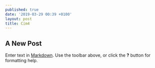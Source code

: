 ```yaml
---
published: true
date: '2019-03-29 00:39 +0100'
layout: post
title: Cím4
---
```

## A New Post

Enter text in [Markdown](http://daringfireball.net/projects/markdown/). Use the toolbar above, or click the **?** button for formatting help.
